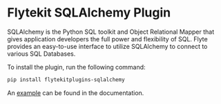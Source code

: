 # Flytekit SQLAlchemy Plugin

SQLAlchemy is the Python SQL toolkit and Object Relational Mapper that gives application developers the full power and flexibility of SQL. Flyte provides an easy-to-use interface to utilize SQLAlchemy to connect to various SQL Databases.

To install the plugin, run the following command:

```bash
pip install flytekitplugins-sqlalchemy
```

An [example](https://docs.flyte.org/en/latest/flytesnacks/examples/sql_plugin/sql_alchemy.html) can be found in the documentation.
